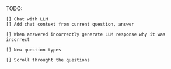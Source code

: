 TODO:

    [] Chat with LLM
    [] Add chat context from current question, answer

    [] When answered incorrectly generate LLM response why it was incorrect

    [] New question types

    [] Scroll throught the questions
